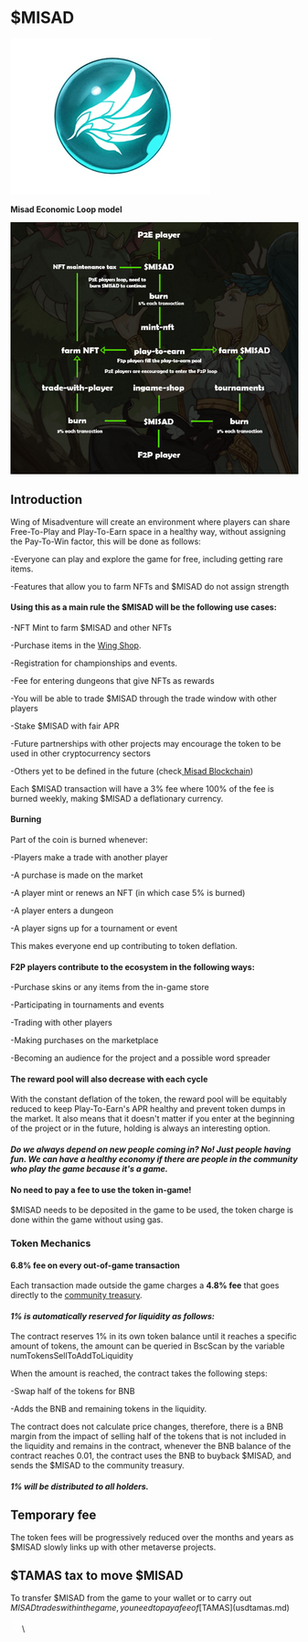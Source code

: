 # $MISAD

![$MISAD coin](<../.gitbook/assets/image (21).png>)

**Misad Economic Loop model**

![](<../.gitbook/assets/image (32).png>)

## Introduction&#x20;

Wing of Misadventure will create an environment where players can share Free-To-Play and Play-To-Earn space in a healthy way, without assigning the Pay-To-Win factor, this will be done as follows:

\-Everyone can play and explore the game for free, including getting rare items.&#x20;

\-Features that allow you to farm NFTs and $MISAD do not assign strength

#### Using this as a main rule the $MISAD will be the following use cases:

\-NFT Mint to farm $MISAD and other NFTs&#x20;

\-Purchase items in the [Wing Shop](../game/wing-shop.md).&#x20;

\-Registration for championships and events.&#x20;

\-Fee for entering dungeons that give NFTs as rewards&#x20;

\-You will be able to trade $MISAD through the trade window with other players&#x20;

\-Stake $MISAD with fair APR

\-Future partnerships with other projects may encourage the token to be used in other cryptocurrency sectors

\-Others yet to be defined in the future (check[ Misad Blockchain](../future/misad-blockchain.md))

Each $MISAD transaction will have a 3% fee where 100% of the fee is burned weekly, making $MISAD a deflationary currency.

#### Burning

Part of the coin is burned whenever:

\-Players make a trade with another player

\-A purchase is made on the market

\-A player mint or renews an NFT (in which case 5% is burned)

\-A player enters a dungeon

\-A player signs up for a tournament or event

This makes everyone end up contributing to token deflation.

#### F2P players contribute to the ecosystem in the following ways:&#x20;

\-Purchase skins or any items from the in-game store&#x20;

\-Participating in tournaments and events&#x20;

\-Trading with other players&#x20;

\-Making purchases on the marketplace

\-Becoming an audience for the project and a possible word spreader

#### The reward pool will also decrease with each cycle

With the constant deflation of the token, the reward pool will be equitably reduced to keep Play-To-Earn's APR healthy and prevent token dumps in the market. It also means that it doesn't matter if you enter at the beginning of the project or in the future, holding is always an interesting option.

#### _Do we always depend on new people coming in? No! Just people having fun. We can have a healthy economy if there are people in the community who play the game because it's a game._

#### No need to pay a fee to use the token in-game!&#x20;

$MISAD needs to be deposited in the game to be used, the token charge is done within the game without using gas.

### Token Mechanics

#### 6.8% fee on every out-of-game transaction

Each transaction made outside the game charges a **4.8% fee** that goes directly to the [community treasury](../community-treasure.md).

#### _1% is automatically reserved for liquidity as follows:_

The contract reserves 1% in its own token balance until it reaches a specific amount of tokens, the amount can be queried in BscScan by the variable numTokensSellToAddToLiquidity

When the amount is reached, the contract takes the following steps:

\-Swap half of the tokens for BNB

\-Adds the BNB and remaining tokens in the liquidity.

The contract does not calculate price changes, therefore, there is a BNB margin from the impact of selling half of the tokens that is not included in the liquidity and remains in the contract, whenever the BNB balance of the contract reaches 0.01, the contract uses the BNB to buyback $MISAD, and sends the $MISAD to the community treasury.

#### _**1% will be distributed to all holders.**_

## **T**emporary fee

The token fees will be progressively reduced over the months and years as $MISAD slowly links up with other metaverse projects.

## $TAMAS tax to move $MISAD

To transfer $MISAD from the game to your wallet or to carry out $MISAD trades within the game, you need to pay a fee of [$TAMAS](usdtamas.md)

![Ícone "Verificada pela comunidade"](data:image/png;base64,iVBORw0KGgoAAAANSUhEUgAAABQAAAAUCAQAAAAngNWGAAABDUlEQVR4AYXRgUZDYRjH4TegFTKgpEqiFJgoWAoMEQGBgBboChaaAKxLKAhAhQqAdAmpBIQolkCFqp2nITvNKXuA7+/Hhzey5OWjE4Nq3rzY1f9/NGHPB549492+8Ww060iCS2XdctZdI3GsECmb+HJoIX6x6EgDm+lURTH+YB7V9nAqE5WNme4YKuOiY6iMe6PaQxUUIuTbswgFVNJwA8sO3Bn6yR6bWZMSNtJwDtuWfHpQxaPx9C9zadil7jrCigbq6UXceNIVKTWUIqypm2ytJdTiNyNeXclF6GttOVfeDEc7qzjR23r3OMFqZKng1kw0mXGLrfibHTScOZWgGv9TdC6ROFeMTgwYiIxvJzMRWQbeGZUAAAAASUVORK5CYII=)\


